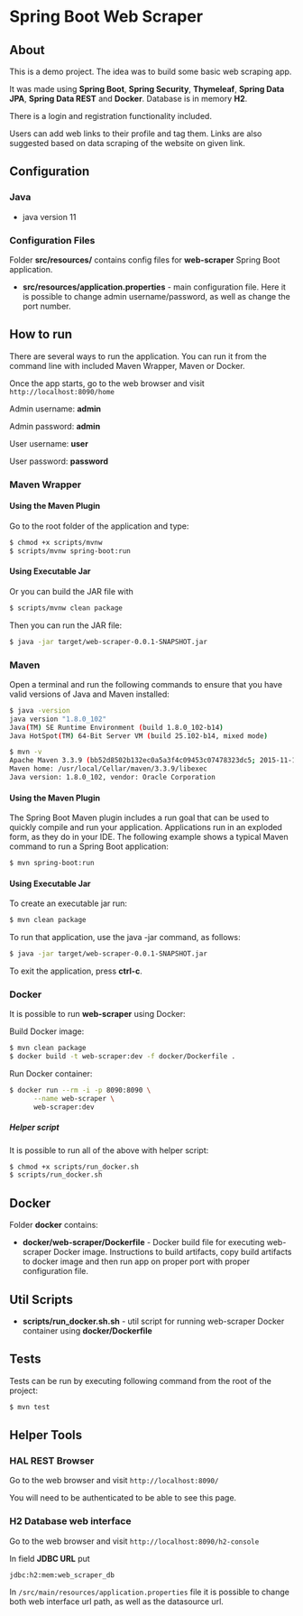 # Spring Boot Web Scraper

## About

This is a demo project. The idea was to build some basic web scraping app.

It was made using **Spring Boot**, **Spring Security**, **Thymeleaf**, **Spring Data JPA**, **Spring Data REST** and **Docker**. Database is in memory **H2**.

There is a login and registration functionality included.

Users can add web links to their profile and tag them. Links are also suggested based on data scraping of the website on given link.

## Configuration

### Java

- java version 11

### Configuration Files

Folder **src/resources/** contains config files for **web-scraper** Spring Boot application.

* **src/resources/application.properties** - main configuration file. Here it is possible to change admin username/password,
as well as change the port number.

## How to run

There are several ways to run the application. You can run it from the command line with included Maven Wrapper, Maven or Docker. 

Once the app starts, go to the web browser and visit `http://localhost:8090/home`

Admin username: **admin**

Admin password: **admin**

User username: **user**

User password: **password**

### Maven Wrapper

#### Using the Maven Plugin

Go to the root folder of the application and type:
```bash
$ chmod +x scripts/mvnw
$ scripts/mvnw spring-boot:run
```

#### Using Executable Jar

Or you can build the JAR file with 
```bash
$ scripts/mvnw clean package
``` 

Then you can run the JAR file:
```bash
$ java -jar target/web-scraper-0.0.1-SNAPSHOT.jar
```

### Maven

Open a terminal and run the following commands to ensure that you have valid versions of Java and Maven installed:

```bash
$ java -version
java version "1.8.0_102"
Java(TM) SE Runtime Environment (build 1.8.0_102-b14)
Java HotSpot(TM) 64-Bit Server VM (build 25.102-b14, mixed mode)
```

```bash
$ mvn -v
Apache Maven 3.3.9 (bb52d8502b132ec0a5a3f4c09453c07478323dc5; 2015-11-10T16:41:47+00:00)
Maven home: /usr/local/Cellar/maven/3.3.9/libexec
Java version: 1.8.0_102, vendor: Oracle Corporation
```

#### Using the Maven Plugin

The Spring Boot Maven plugin includes a run goal that can be used to quickly compile and run your application. 
Applications run in an exploded form, as they do in your IDE. 
The following example shows a typical Maven command to run a Spring Boot application:
 
```bash
$ mvn spring-boot:run
``` 

#### Using Executable Jar

To create an executable jar run:

```bash
$ mvn clean package
``` 

To run that application, use the java -jar command, as follows:

```bash
$ java -jar target/web-scraper-0.0.1-SNAPSHOT.jar
```

To exit the application, press **ctrl-c**.

### Docker

It is possible to run **web-scraper** using Docker:

Build Docker image:
```bash
$ mvn clean package
$ docker build -t web-scraper:dev -f docker/Dockerfile .
```

Run Docker container:
```bash
$ docker run --rm -i -p 8090:8090 \
      --name web-scraper \
      web-scraper:dev
```

##### Helper script

It is possible to run all of the above with helper script:

```bash
$ chmod +x scripts/run_docker.sh
$ scripts/run_docker.sh
```

## Docker 

Folder **docker** contains:

* **docker/web-scraper/Dockerfile** - Docker build file for executing web-scraper Docker image. 
Instructions to build artifacts, copy build artifacts to docker image and then run app on proper port with proper configuration file.

## Util Scripts

* **scripts/run_docker.sh.sh** - util script for running web-scraper Docker container using **docker/Dockerfile**

## Tests

Tests can be run by executing following command from the root of the project:

```bash
$ mvn test
```

## Helper Tools

### HAL REST Browser

Go to the web browser and visit `http://localhost:8090/`

You will need to be authenticated to be able to see this page.

### H2 Database web interface

Go to the web browser and visit `http://localhost:8090/h2-console`

In field **JDBC URL** put 
```
jdbc:h2:mem:web_scraper_db
```

In `/src/main/resources/application.properties` file it is possible to change both
web interface url path, as well as the datasource url.
